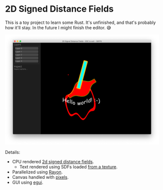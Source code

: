 # 2D Signed Distance Fields

This is a toy project to learn some Rust. It's unfinished, and that's probably how it'll stay. In the future I might finish the editor. 😅

![](./docs/sdf-2d-ss.png)

Details:

- CPU rendered [2d signed distance fields](https://www.iquilezles.org/www/articles/distfunctions2d/distfunctions2d.htm).
  - Text rendered using SDFs loaded [from a texture](./comic-sans.png).
- Parallelized using [Rayon](https://github.com/rayon-rs/rayon).
- Canvas handled with [pixels](https://github.com/parasyte/pixels).
- GUI using [egui](https://github.com/emilk/egui).
